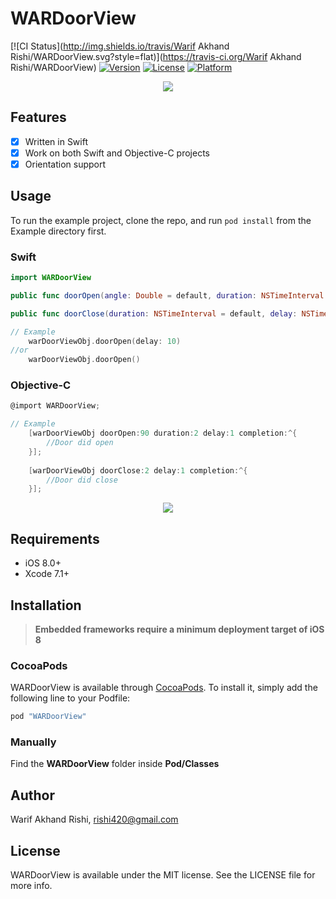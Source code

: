 # WARDoorView

[![CI Status](http://img.shields.io/travis/Warif Akhand Rishi/WARDoorView.svg?style=flat)](https://travis-ci.org/Warif Akhand Rishi/WARDoorView)
[![Version](https://img.shields.io/cocoapods/v/WARDoorView.svg?style=flat)](http://cocoapods.org/pods/WARDoorView)
[![License](https://img.shields.io/cocoapods/l/WARDoorView.svg?style=flat)](http://cocoapods.org/pods/WARDoorView)
[![Platform](https://img.shields.io/cocoapods/p/WARDoorView.svg?style=flat)](http://cocoapods.org/pods/WARDoorView)

<p align="center"><img src="https://cloud.githubusercontent.com/assets/2233857/11636265/7b77b970-9d45-11e5-8612-146e53070088.gif"/></p>

## Features

- [x] Written in Swift
- [x] Work on both Swift and Objective-C projects
- [x] Orientation support

## Usage

To run the example project, clone the repo, and run `pod install` from the Example directory first.

### Swift
```swift
import WARDoorView

public func doorOpen(angle: Double = default, duration: NSTimeInterval = default, delay: NSTimeInterval = default, completion: (() -> Void) = default)

public func doorClose(duration: NSTimeInterval = default, delay: NSTimeInterval = default, completion: (() -> Void) = default)

// Example
    warDoorViewObj.doorOpen(delay: 10)
//or 
    warDoorViewObj.doorOpen()
```
### Objective-C
```Objective-C
@import WARDoorView;

// Example
    [warDoorViewObj doorOpen:90 duration:2 delay:1 completion:^{
        //Door did open
    }];
    
    [warDoorViewObj doorClose:2 delay:1 completion:^{
        //Door did close
    }];
```

<p align="center"><img src="https://cloud.githubusercontent.com/assets/2233857/11636817/3b077706-9d48-11e5-9b6a-a13eec543bb9.gif"/></p>


## Requirements

- iOS 8.0+
- Xcode 7.1+


## Installation

> **Embedded frameworks require a minimum deployment target of iOS 8**

### CocoaPods
WARDoorView is available through [CocoaPods](http://cocoapods.org). To install
it, simply add the following line to your Podfile:

```ruby
pod "WARDoorView"
```

### Manually
Find the **WARDoorView** folder inside **Pod/Classes**


## Author

Warif Akhand Rishi, rishi420@gmail.com

## License

WARDoorView is available under the MIT license. See the LICENSE file for more info.
